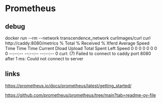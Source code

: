 # Prometheus

## debug
docker run --rm --network transcendence_network curlimages/curl curl http://caddy:8080/metrics
  % Total    % Received % Xferd  Average Speed   Time    Time     Time  Current
                                 Dload  Upload   Total   Spent    Left  Speed
  0     0    0     0    0     0      0      0 --:--:-- --:--:-- --:--:--     0
curl: (7) Failed to connect to caddy port 8080 after 1 ms: Could not connect to server



## links  
https://prometheus.io/docs/prometheus/latest/getting_started/  

https://github.com/prometheus/prometheus/tree/main?tab=readme-ov-file  
